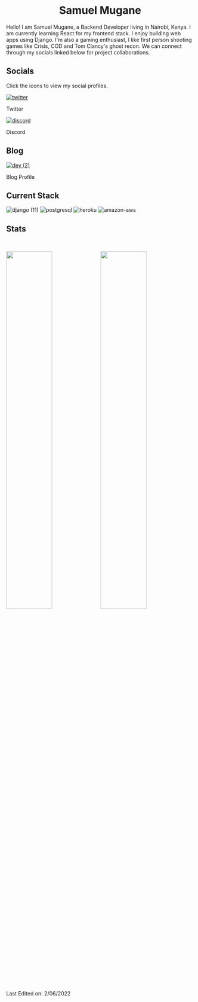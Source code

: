 <h1 align="center">
  <b>Samuel Mugane</b>
</h1>

Hello! I am Samuel Mugane, a Backend Developer living in Nairobi, Kenya. I am currently learning React for my frontend stack. I enjoy building web apps using Django. I'm also a gaming enthusiast, I like first person shooting games like Crisis, COD and Tom Clancy's ghost recon. We can connect through my socials linked below for project collaborations. 

## Socials
<p>Click the icons to view my social profiles.</p>

<a href="https://twitter.com/mugane_">![twitter](https://user-images.githubusercontent.com/85606106/158755901-bc316260-805d-4e5f-99c7-c6243ffd4436.png)</a><p> Twitter </p>
<a href="https://discord.com/channels/@me">![discord](https://user-images.githubusercontent.com/85606106/158757144-a951104b-112d-44b0-8ac4-4fcce39fd1cb.png)</a><p> Discord </p>

## Blog
<a href="https://dev.to/roguecode25">![dev (2)](https://user-images.githubusercontent.com/85606106/171797976-293014fb-893d-4785-a007-450abd481f38.png)</a><p> Blog Profile </p>

## Current Stack

![django (11)](https://user-images.githubusercontent.com/85606106/158759593-4f21523d-28e5-465d-b5e9-4bf62f474e4c.png)
![postgresql](https://user-images.githubusercontent.com/85606106/158756497-8ca47d6c-4573-4cee-99e6-07fa0f25fc6b.png)
![heroku](https://user-images.githubusercontent.com/85606106/158756512-a08465e6-1241-47c2-acf6-99d736c41688.png)
![amazon-aws](https://user-images.githubusercontent.com/85606106/158756542-f12278e5-a53b-4836-b2e9-a494b27e8d63.png)

## Stats
<br/>
<p align="left">
  <img width="49.5%" src="https://github-readme-stats.vercel.app/api?username=mugane-dj&show_icons=true&theme=radical&hide_border=true" />
    <img width="49.5%" src="https://github-readme-streak-stats.herokuapp.com/?user=mugane-dj&theme=radical&hide_border=true" />
  </a>
</p>
<br>

Last Edited on: 2/06/2022
